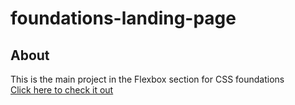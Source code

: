 # foundations-landing-page

## About

This is the main project in the Flexbox section for CSS foundations
<br>
[Click here to check it out](https://rafaelcestti.github.io/foundations-landing-page)
